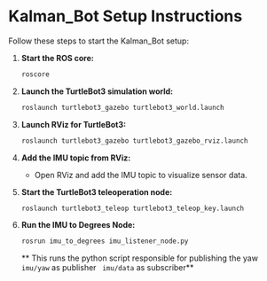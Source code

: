 # Kalman_Bot Setup Instructions

Follow these steps to start the Kalman_Bot setup:

1. **Start the ROS core:**
    ```bash
    roscore
    ```

2. **Launch the TurtleBot3 simulation world:**
    ```bash
    roslaunch turtlebot3_gazebo turtlebot3_world.launch
    ```

3. **Launch RViz for TurtleBot3:**
    ```bash
    roslaunch turtlebot3_gazebo turtlebot3_gazebo_rviz.launch
    ```

4. **Add the IMU topic from RViz:**
   - Open RViz and add the IMU topic to visualize sensor data.

5. **Start the TurtleBot3 teleoperation node:**
    ```bash
    roslaunch turtlebot3_teleop turtlebot3_teleop_key.launch
    ```

6. **Run the IMU to Degrees Node:**
    ```bash
    rosrun imu_to_degrees imu_listener_node.py
    ```
    ** This runs the python script responsible for publishing the yaw
   ` imu/yaw` as publisher
   ` imu/data` as subscriber**
